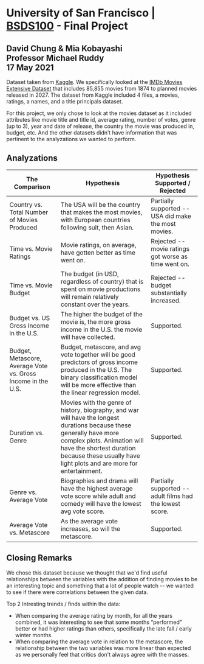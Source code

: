 # University of San Francisco | [BSDS100](https://github.com/mgruddy/Intro_Data_ScienceR_Spring2021.git) - Final Project
## David Chung & Mia Kobayashi<br/>Professor Michael Ruddy<br/>17 May 2021

Dataset taken from [Kaggle](https://www.kaggle.com/).
We specifically looked at the [IMDb Movies Extensive Dataset](https://www.kaggle.com/stefanoleone992/imdb-extensive-dataset) that includes 85,855 movies from 1874 to planned movies released in 2027.
The dataset from Kaggle included 4 files, a movies, ratings, a names, and a title principals dataset.

For this project, we only chose to look at the movies dataset as it included attributes like movie title and title id, average rating, number of votes, genre (up to 3), year and date of release, the country the movie was produced in, budget, etc.  And the other datasets didn’t have information that was pertinent to the analyzations we wanted to perform.



## Analyzations
**The Comparison** | **Hypothesis** | **Hypothesis Supported / Rejected**
--- | --- | ---
Country vs. Total Number of Movies Produced | The USA will be the country that makes the most movies, with European countries following suit, then Asian. | Partially supported -- USA did make the most movies.
Time vs. Movie Ratings | Movie ratings, on average, have gotten better as time went on. | Rejected -- movie ratings got worse as time went on.
Time vs. Movie Budget | The budget (in USD, regardless of country) that is spent on movie productions will remain relatively constant over the years. | Rejected -- budget substantially increased.
Budget vs. US Gross Income in the U.S. | The higher the budget of the movie is, the more gross income in the U.S. the movie will have collected. | Supported.
Budget, Metascore, Average Vote vs. Gross Income in the U.S. | Budget, metascore, and avg vote together will be good predictors of gross income produced in the U.S.  The binary classification model will be more effective than the linear regression model. | Supported.
Duration vs. Genre | Movies with the genre of history, biography, and war will have the longest durations because these generally have more complex plots. Animation will have the shortest duration because these usually have light plots and are more for entertainment. | Supported.
Genre vs. Average Vote | Biographies and drama will have the highest average vote score while adult and comedy will have the lowest avg vote score. | Partially supported -- adult films had the lowest score.
Average Vote vs. Metascore | As the average vote increases, so will the metascore. | Supported.


## Closing Remarks
We chose this dataset because we thought that we'd find useful relationships between the variables with the addition of finding movies to be an interesting topic and something that a lot of people watch -- we wanted to see if there were correlations between the given data.  

Top 2 Intresting trends / finds within the data:
- When comparing the average rating by month, for all the years combined, it was interesting to see that some months “performed” better or had higher ratings than others, specifically the late fall / early winter months.
- When comparing the average vote in relation to the metascore, the relationship between the two variables was more linear than expected as we personally feel that critics don't always agree with the masses.
